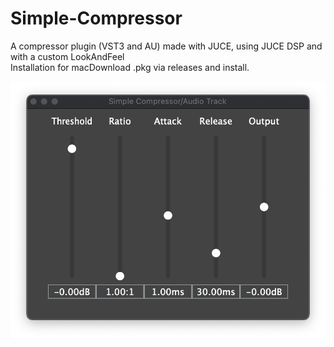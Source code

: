 # Simple-Compressor

A compressor plugin (VST3 and AU) made with JUCE, using JUCE DSP and with a custom LookAndFeel\
Installation for macDownload .pkg via releases and install.

![Plugin screenshot](PluginScreenshot.png)
